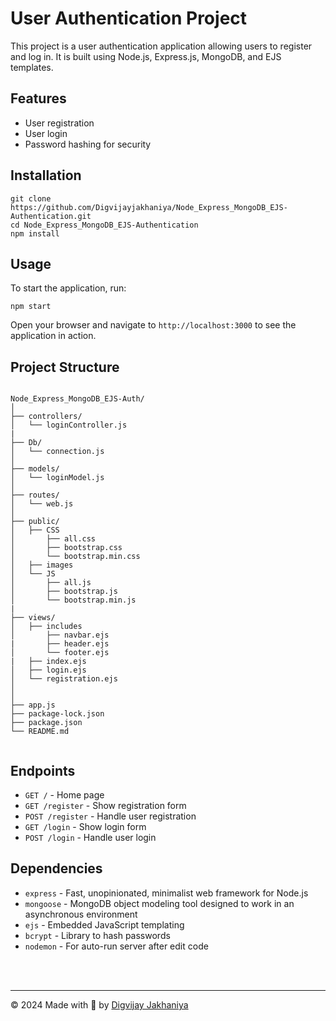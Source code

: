   <h1>User Authentication Project</h1>
  <p>This project is a user authentication application allowing users to register and log in. It is built using Node.js, Express.js, MongoDB, and EJS templates.</p>

  <h2>Features</h2>
    <ul>
      <li>User registration</li>
      <li>User login</li>
      <li>Password hashing for security</li>
    </ul>

  <h2>Installation</h2>
    <pre><code>git clone https://github.com/Digvijayjakhaniya/Node_Express_MongoDB_EJS-Authentication.git
cd Node_Express_MongoDB_EJS-Authentication
npm install</code></pre>

  <h2>Usage</h2>
    <p>To start the application, run:</p>
    <pre><code>npm start</code></pre>
    <p>Open your browser and navigate to <code>http://localhost:3000</code> to see the application in action.</p>

  <h2>Project Structure</h2>
    <pre><code>
Node_Express_MongoDB_EJS-Auth/
│
├── controllers/
│   └── loginController.js
|
├── Db/
│   └── connection.js
│     
├── models/
│   └── loginModel.js
│
├── routes/
│   └── web.js
│
├── public/
│   ├── CSS
│       ├── all.css
│       ├── bootstrap.css
│       └── bootstrap.min.css
│   ├── images
│   └── JS
│       ├── all.js
│       ├── bootstrap.js
│       └── bootstrap.min.js
|
├── views/
│   ├── includes
│       ├── navbar.ejs
|       ├── header.ejs
│       └── footer.ejs
|   ├── index.ejs
│   ├── login.ejs
│   └── registration.ejs
│   
│
├── app.js
├── package-lock.json
├── package.json
└── README.md
    </code></pre>

  <h2>Endpoints</h2>
    <ul>
      <li><code>GET /</code> - Home page</li>
      <li><code>GET /register</code> - Show registration form</li>
      <li><code>POST /register</code> - Handle user registration</li>
      <li><code>GET /login</code> - Show login form</li>
      <li><code>POST /login</code> - Handle user login</li>
    </ul>

  <h2>Dependencies</h2>
    <ul>
      <li><code>express</code> - Fast, unopinionated, minimalist web framework for Node.js</li>
      <li><code>mongoose</code> - MongoDB object modeling tool designed to work in an asynchronous environment</li>
      <li><code>ejs</code> - Embedded JavaScript templating</li>
      <li><code>bcrypt</code> - Library to hash passwords</li>
      <li><code>nodemon</code> - For auto-run server after edit code </li>
    </ul>
  <br><br><hr>
  <footer class="card-footer bg-white pt-2">
    <p>© 2024 Made with 🤍 by <a href="https://digvijay.rf.gd" target="_blank" class="link-danger page-link alert-link d-inline">Digvijay Jakhaniya</a></p>
  </footer>
</body>
</html>
